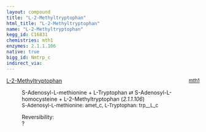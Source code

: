 ```yaml
---
layout: compound
title: "L-2-Methyltryptophan"
html_title: "L-2-Methyltryptophan"
name: "L-2-Methyltryptophan"
kegg_id: C16831
chemistries: mth1
enzymes: 2.1.1.106
native: true
bigg_id: Nmtrp_c
indirect_via: 
---
```

<dl><dt class='rs-product'><a href='/compounds/C16831' class='link-dark' data-bs-toggle='tooltip' data-bs-html='true' data-bs-title='KEGG: C16831'>L-2-Methyltryptophan</a><span style='float: right; max-width: 40%'><a href='/chemistries/mth1' class='link-dark opacity-50' style='font-size: small; word-wrap: anywhere;'>mth1</a></span></dt><dd><p>S-Adenosyl-L-methionine + L-Tryptophan &#8644; S-Adenosyl-L-homocysteine + L-2-Methyltryptophan (<i>2.1.1.106</i>)<br /><span style='font-size: small;'><span data-bs-toggle='tooltip' data-bs-html='true' data-bs-title='KEGG: C00019'>S-Adenosyl-L-methionine</span>: amet_c, <span data-bs-toggle='tooltip' data-bs-html='true' data-bs-title='KEGG: C00078'>L-Tryptophan</span>: trp__L_c</span><br /><div class="reversibility_info">Reversibility: <div class="progress"><div class="progress-bar bg-light" role="progressbar" style="width: 100%" aria-valuenow="0" aria-valuemin="0" aria-valuemax="100"></div></div><span>?</span><div class="progress"><div class="progress-bar bg-light" role="progressbar" style="width: 100%" aria-valuenow="0" aria-valuemin="0" aria-valuemax="10"></div></div></div></p><dl></dl></dd></dl>